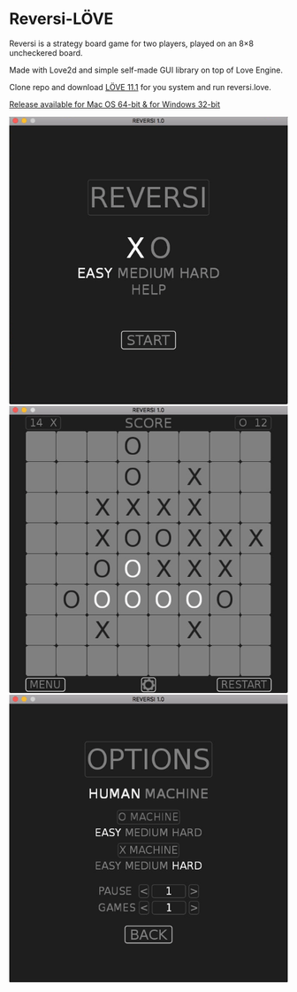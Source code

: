 # Reversi-LÖVE

Reversi is a strategy board game for two players, played on an 8×8 uncheckered board.

Made with Love2d and simple self-made GUI library on top of Love Engine.

Clone repo and download [LÖVE 11.1](https://love2d.org) for you system and run reversi.love.

[Release available for Mac OS 64-bit & for Windows 32-bit](https://github.com/schwarzbox/Reversi-Love2d/releases)

![Screenshot](screenshot/screenshot1.png)
![Screenshot](screenshot/screenshot2.png)
![Screenshot](screenshot/screenshot3.png)
